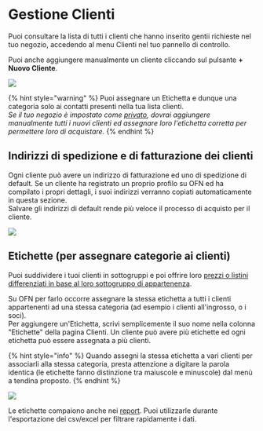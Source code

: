 # Gestione Clienti

Puoi consultare la lista di tutti i clienti che hanno inserito gentii richieste nel tuo negozio, accedendo al menu Clienti nel tuo pannello di controllo.

Puoi anche aggiungere manualmente un cliente cliccando sul pulsante **+ Nuovo Cliente**.&#x20;

![](<../../../.gitbook/assets/customer1 (1) (1) (1).jpg>)

{% hint style="warning" %}
Puoi assegnare un Etichetta e dunque una categoria solo ai contatti presenti nella tua lista clienti. \
_Se il tuo negozio è impostato come_ [_privato_](../private-shopfront.md)_, dovrai aggiungere manualmente tutti i nuovi clienti ed assegnare loro l'etichetta corretta per permettere loro di acquistare._&#x20;
{% endhint %}

## Indirizzi di spedizione e di fatturazione dei clienti

Ogni cliente può avere un indirizzo di fatturazione ed uno di spedizione di default. Se un cliente ha registrato un proprio profilo su OFN ed ha compilato i propri dettagli, i suoi indirizzi verranno copiati automaticamente in questa sezione. \
Salvare gli indirizzi di default rende più veloce il processo di acquisto per il cliente.&#x20;

![](../../../.gitbook/assets/customeraddress.jpg)

## Etichette (per assegnare categorie ai clienti)&#x20;

Puoi suddividere i tuoi clienti in sottogruppi e poi offrire loro [prezzi o listini differenziati in base al loro sottogruppo di appartenenza](tags-and-tag-rules.md#customer-specific-pricing).

Su OFN per farlo occorre assegnare la stessa etichetta a tutti i clienti appartenenti ad una stessa categoria (ad esempio i clienti all'ingrosso, o i soci).\
Per aggiungere un'Etichetta, scrivi semplicemente il suo nome nella colonna "Etichette" della pagina Clienti. Un cliente può avere più etichette ed ogni etichetta può essere assegnata a più clienti. &#x20;

{% hint style="info" %}
Quando assegni la stessa etichetta a vari clienti per associarli alla stessa categoria, presta attenzione a digitare la parola identica (le etichette fanno distinzione tra maiuscole e minuscole) dal menù a tendina proposto.
{% endhint %}

![](../../../.gitbook/assets/tags1.jpg)

Le etichette compaiono anche nei [report](../../reports.md). Puoi utilizzarle durante l'esportazione dei csv/excel per filtrare rapidamente i dati.&#x20;

